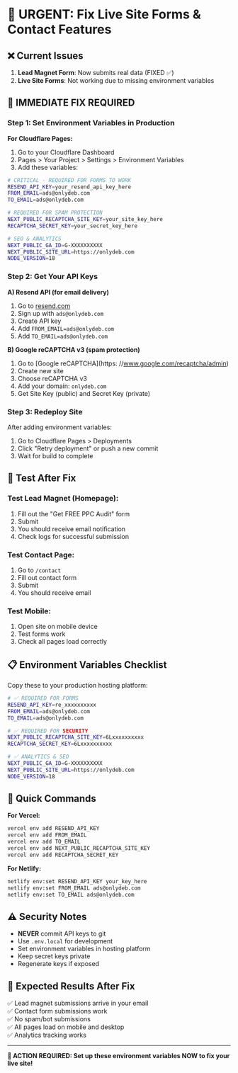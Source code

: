 # 🚨 URGENT: Fix Live Site Forms & Contact Features

## ❌ Current Issues
1. **Lead Magnet Form**: Now submits real data (FIXED ✅)
2. **Live Site Forms**: Not working due to missing environment variables

## 🔧 IMMEDIATE FIX REQUIRED

### Step 1: Set Environment Variables in Production

**For Cloudflare Pages:**
1. Go to your Cloudflare Dashboard
2. Pages > Your Project > Settings > Environment Variables
3. Add these variables:

```bash
# CRITICAL - REQUIRED FOR FORMS TO WORK
RESEND_API_KEY=your_resend_api_key_here
FROM_EMAIL=ads@onlydeb.com
TO_EMAIL=ads@onlydeb.com

# REQUIRED FOR SPAM PROTECTION
NEXT_PUBLIC_RECAPTCHA_SITE_KEY=your_site_key_here
RECAPTCHA_SECRET_KEY=your_secret_key_here

# SEO & ANALYTICS  
NEXT_PUBLIC_GA_ID=G-XXXXXXXXXX
NEXT_PUBLIC_SITE_URL=https://onlydeb.com
NODE_VERSION=18
```

### Step 2: Get Your API Keys

**A) Resend API (for email delivery)**
1. Go to [resend.com](https://resend.com)
2. Sign up with `ads@onlydeb.com`
3. Create API key
4. Add `FROM_EMAIL=ads@onlydeb.com`
5. Add `TO_EMAIL=ads@onlydeb.com`

**B) Google reCAPTCHA v3 (spam protection)**
1. Go to [Google reCAPTCHA](https:  //www.google.com/recaptcha/admin)
2. Create new site
3. Choose reCAPTCHA v3
4. Add your domain: `onlydeb.com`
5. Get Site Key (public) and Secret Key (private)

### Step 3: Redeploy Site
After adding environment variables:
1. Go to Cloudflare Pages > Deployments
2. Click "Retry deployment" or push a new commit
3. Wait for build to complete

## 🧪 Test After Fix

### Test Lead Magnet (Homepage):
1. Fill out the "Get FREE PPC Audit" form
2. Submit
3. You should receive email notification
4. Check logs for successful submission

### Test Contact Page:
1. Go to `/contact`
2. Fill out contact form
3. Submit
4. You should receive email

### Test Mobile:
1. Open site on mobile device
2. Test forms work
3. Check all pages load correctly

## 📋 Environment Variables Checklist

Copy these to your production hosting platform:

```bash
# ✅ REQUIRED FOR FORMS
RESEND_API_KEY=re_xxxxxxxxxx
FROM_EMAIL=ads@onlydeb.com  
TO_EMAIL=ads@onlydeb.com

# ✅ REQUIRED FOR SECURITY
NEXT_PUBLIC_RECAPTCHA_SITE_KEY=6Lxxxxxxxxxx
RECAPTCHA_SECRET_KEY=6Lxxxxxxxxxx

# ✅ ANALYTICS & SEO
NEXT_PUBLIC_GA_ID=G-XXXXXXXXXX
NEXT_PUBLIC_SITE_URL=https://onlydeb.com
NODE_VERSION=18
```

## 🚀 Quick Commands

**For Vercel:**
```bash
vercel env add RESEND_API_KEY
vercel env add FROM_EMAIL
vercel env add TO_EMAIL
vercel env add NEXT_PUBLIC_RECAPTCHA_SITE_KEY
vercel env add RECAPTCHA_SECRET_KEY
```

**For Netlify:**
```bash
netlify env:set RESEND_API_KEY your_key_here
netlify env:set FROM_EMAIL ads@onlydeb.com
netlify env:set TO_EMAIL ads@onlydeb.com
```

## ⚠️ Security Notes

- **NEVER** commit API keys to git
- Use `.env.local` for development
- Set environment variables in hosting platform
- Keep secret keys private
- Regenerate keys if exposed

## 🎯 Expected Results After Fix

✅ Lead magnet submissions arrive in your email  
✅ Contact form submissions work  
✅ No spam/bot submissions  
✅ All pages load on mobile and desktop  
✅ Analytics tracking works  

---

**🚨 ACTION REQUIRED: Set up these environment variables NOW to fix your live site!** 